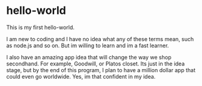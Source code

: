 # hello-world
This is my first hello-world.

I am new to coding and I have no idea what any of these terms mean, such as node.js and so on. But im willing to learn and im a fast learner.

I also have an amazing app idea that will change the way we shop secondhand. For example, Goodwill, or Platos closet. Its just in the idea stage, but by the end of this program, I plan to have a million dollar app that could even go worldwide. Yes, im that confident in my idea.
